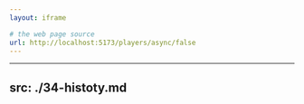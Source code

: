 ```yaml
---
layout: iframe

# the web page source
url: http://localhost:5173/players/async/false
---
```


---
src: ./34-histoty.md
---
